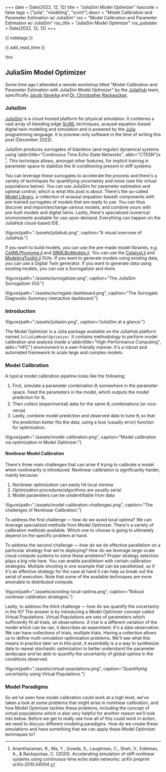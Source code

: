+++
date = Date(2022, 12, 12)
title = "JuliaSim Model Optimizer"
hascode = false
tags = ["julia", "modeling", "sciml"]
descr = "Model Calibration and Parameter Estimation w/ JuliaSim"
rss = "Model Calibration and Parameter Estimation w/ JuliaSim"
rss_title = "JuliaSim Model Optimizer"
rss_pubdate = Date(2022, 12, 12)
+++

{{ notetags }}

{{ add_read_time }}

\toc

## JuliaSim Model Optimizer

Some time ago I attended a remote workshop titled "Model Calibration and Parameter Estimation with JuliaSim Model Optimizer" by the [JuliaHub](https://juliahub.com/company/about-us/) team, specifically [Jacob Vaverka](https://jvaverka.com/) and [Dr. Christopher Rackauckas](https://chrisrackauckas.com/).

### JuliaSim

[JuliaSim](https://juliahub.com/products/juliasim/) is a cloud-hosted platform for physical simulation.
It combines a vast array of bleeding edge [SciML](https://sciml.ai/) techniques, acausal equation-based digital twin modeling and simulation and is powered by the [Julia](https://julialang.org/) programming language.
It is preview-only software in the time of writing this post (December 2022).

JuliaSim produces surrogates of blackbox (and regular) dynamical systems using \abbr{title="Continuous Time Echo State Networks", abbr="CTESN"}s [^1].
This technique allows, amongst other features, for implicit training in parameter space to stabilize the ill-conditioning present in stiff systems.

You can leverage these surrogates to accelerate the process and there's a variety of techniques for quantifying uncertainty and noise (see the virtual populations below).
You can use JuliaSim for parameter estimation and optimal control, which is what this post is about.
There's the so-called [Model Library](https://help.juliahub.com/juliasim/stable/ModelLibrary/), a collection of acausal (equation-based) components with pre-trained surrogates of models that are ready to use.
You can thus discover and import/exchange various models, and combine yours with pre-built models and digital twins.
Lastly, there's specialized numerical environments available for use upon demand.
Everything can happen on the JuliaHub cloud-based IDE.

\figure{path="./assets/juliahub.png", caption="A visual overview of JuliaHub."}

If you want to build models, you can use the pre-made model libraries, e.g. [CellMLPhysiome.jl](https://help.juliahub.com/CellMLPhysiome/dev/) and [SBMLBioModels.jl](https://help.juliahub.com/SBMLBioModels/stable/).
You can use the [Catalyst.jl](https://github.com/SciML/Catalyst.jl) and [ModelingToolkit.jl](https://github.com/SciML/ModelingToolkit.jl) GUIs.
If you want to generate models using existing data, you can use a Digital Twin generator.
If you want to generate data using existing models, you can use a Surrogatizer and more.

\figure{path="./assets/surrogatizer.png", caption="The JuliaSim Surrogatizer GUI."}

\figure{path="./assets/surrogate-dashboard.png", caption="The Surrogate Diagnostic Summary interactive dashboard."}

### Introduction

\figure{path="./assets/juliasim.png", caption="JuliaSim at a glance."}

The Model Optimizer is a Julia package available on the JuliaHub platform named `JuliaSimModelOptimizer`.
It contains methodology to perform model calibration and analysis inside a \abbr{title="High-Performance Computing", abbr="HPC"} environment in a user-friendly manner.
It's a robust and automated framework to scale large and complex models.

### Model Calibration

A typical model calibration pipeline looks like the following:

1. First, simulate a parameter combination $\theta_i$ somewhere in the parameter space. Feed the parameters in the model, which outputs the model prediction for $\theta_i$.
2. Then collect (experimental) data for the same $\theta_i$ combinations (or vice-versa).
3. Lastly, combine model prediction and observed data to tune $\theta_i$ so that the prediction better fits the data, using a loss (usually error) function for optimization.

\figure{path="./assets/model-calibration.png", caption="Model calibration via optimization in Model Optimizer."}

#### Nonlinear Model Calibration

There's three main challenges that can arise if trying to calibrate a model when nonlinearity is introduced.
Nonlinear calibration is significantly harder, mainly because:

1. Nonlinear optimization can easily hit local minima
2. Optimization procedures/algorithms are usually serial
3. Model parameters can be unidentifiable from data

\figure{path="./assets/model-calibration-challenges.png", caption="The challenges of Nonlinear Calibration."}

To address the first challenge — how do we avoid local optima?
We can leverage specialized methods from Model Optimizer.
There's a variety of calibration methods available.
Which one to choose is going to ultimately depend on the specific problem at hand.

To address the second challenge — how do we do effective parallelism on a particular strategy that we're deploying?
How do we leverage large-scale cloud compute systems to solve these problems?
Proper strategy selection plays a big role here.
You can enable parallelism with certain calibration strategies.
Multiple shooting is one example that can be parallelized, so if it's an effective strategy for the case at hand it can help us break out the serial of execution.
Note that some of the available techniques are more amenable to distributed compute.

\figure{path="./assets/avoiding-local-optima.png", caption="Robust nonlinear calibration strategies."}

Lastly, to address the third challenge — how do we quantify the uncertainty in the fit?
The answer is by introducing a Model Optimizer concept called Virtual Populations.
Virtual Populations are sets of parameters which sufficiently fit all trials, all observations.
A trial is a different variation of the model which can be ran, it describes an experiment.
It's a data observation.
We can have collections of trials, multiple trials.
Having a collection allows us to define multi-simulation optimization problems.
We'll see what this means in practice later on in this post, it essentially is a a way to synthesize data to repeat stochastic optimization to better understand the parameter landscape and be able to quantify the uncertainty of global optima in the conditions observed.

\figure{path="./assets/virtual-populations.png", caption="Quantifying uncertainty using Virtual Populations."}

### Model Paradigms

So we've seen how model calibration could work at a high level, we've taken a look at some problems that might arise in nonlinear calibration,
and how Model Optimizer tackles these problems, including the concept of virtual populations which is also very helpful for another reason we'll look into below.
Before we get to really see how all of this could work in action, we need to discuss different modeling paradigms.
How do we create these simulations and have something that we can apply these Model Optimizer techniques to?


[^1]: Anantharaman, R., Ma, Y., Gowda, S., Laughman, C., Shah, V., Edelman, A., & Rackauckas, C. (2020). Accelerating simulation of stiff nonlinear systems using continuous-time echo state networks. *arXiv preprint arXiv:2010.04004*.
